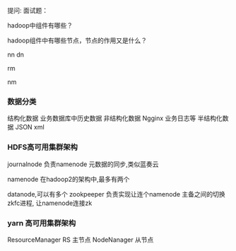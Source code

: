 提问: 面试题：

hadoop中组件有哪些？

hadoop组件中有哪些节点，节点的作用又是什么？

nn  dn

rm

nm


### 数据分类
结构化数据
     业务数据库中历史数据
非结构化数据
       Ngginx 业务日志等
半结构化数据
      JSON xml

### HDFS高可用集群架构

journalnode 负责namenode  元数据的同步,类似蓝奏云

namenode 在hadoop2的架构中,最多有两个

datanode,可以有多个
zookpeeper 负责实现让连个namenode 主备之间的切换
zkfc进程, 让namenode连接zk

### yarn 高可用集群架构

ResourceManager RS  主节点
NodeNanager  从节点

































